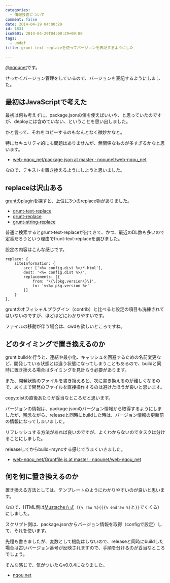 ```yaml
---
categories:
  - 情報技術について
comment: false
date: 2014-04-29 04:00:29
id: 1831
iso8601: 2014-04-29T04:00:29+09:00
tags:
  - undef
title: grunt-text-replaceを使ってバージョンを表記するようにした

---
```


<p><a href="https://twitter.com/nqounet">@nqounet</a>です。</p>

<p>せっかくバージョン管理をしているので、バージョンを表記するようにしました。</p>



<h2>最初はJavaScriptで考えた</h2>

<p>最初は何も考えずに、package.jsonの値を使えばいいや、と思っていたのですが、deployには含めていない、ということを思い出しました。</p>

<p>かと言って、それをコピーするのもなんとなく微妙かなと。</p>

<p>特にセキュリティ的にも問題はありませんが、無関係なものが多すぎるかなと思います。</p>

<ul>
<li><a href="https://github.com/nqounet/web-nqou_net/blob/master/package.json">web-nqou_net/package.json at master · nqounet/web-nqou_net</a></li>
</ul>

<p>なので、テキストを置き換えるようにしようと思いました。</p>

<h2>replaceは沢山ある</h2>

<p><a href="http://gruntjs.com/plugins">gruntのplugin</a>を探すと、上位に3つのreplace物がありました。</p>

<ul>
<li><a href="https://www.npmjs.org/package/grunt-text-replace">grunt-text-replace</a></li>
<li><a href="https://www.npmjs.org/package/grunt-replace">grunt-replace</a></li>
<li><a href="https://www.npmjs.org/package/grunt-string-replace">grunt-string-replace</a></li>
</ul>

<p>普通に検索するとgrunt-text-replaceが出てきて、かつ、最近のDL数も多いので定番だろうという理由でfrunt-text-replaceを選びました。</p>

<p>設定の内容はこんな感じです。</p>

```
replace: {
    siteInformation: {
        src: ['<%= config.dist %>/*.html'],
        dest: '<%= config.dist %>/',
        replacements: [{
            from: '\{\{pkg.version\}\}',
            to: 'v<%= pkg.version %>'
        }]
    }
},
```

<p>gruntのオフィシャルプラグイン（contrib）と比べると設定の項目も洗練されてはいないのですが、ほどほどにわかりやすいです。</p>

<p>ファイルの移動が伴う場合は、cwdも欲しいところですね。</p>

<h2>どのタイミングで置き換えるのか</h2>

<p>grunt buildを行うと、連結や最小化、キャッシュを回避するための名前変更など、開発している状態とは違う状態になってしまうこともあるので、buildと同時に置き換える場合はタイミングを見計らう必要があります。</p>

<p>また、開発状態のファイルを書き換えると、次に書き換えるのが難しくなるので、あくまで開発のファイルを直接操作するのは避けたほうが良いと思います。</p>

<p>copy:distの直後あたりが妥当なところだと思います。</p>

<p>バージョンの情報は、package.jsonのバージョン情報から取得するようにしましたが、残念ながら、releaseと同時にbuildした時は、バージョン情報の更新前の情報になってしまいました。</p>

<p>リフレッシュする方法があれば良いのですが、よくわからないのでタスクは分けることにしました。</p>

<p>releaseしてからbuild+rsyncする感じでうまくいきました。</p>

<ul>
<li><a href="https://github.com/nqounet/web-nqou_net/blob/master/Gruntfile.js#L469">web-nqou_net/Gruntfile.js at master · nqounet/web-nqou_net</a></li>
</ul>

<h2>何を何に置き換えるのか</h2>

<p>置き換える方法としては、テンプレートのようにわかりやすいのが良いと思います。</p>

<p>なので、HTML側は<a href="http://mustache.github.io/">Mustache方式</a>（<code>{% raw %}{{{% endraw %}</code>と<code>}}</code>でくくる）にしました。</p>

<p>スクリプト側は、package.jsonからバージョン情報を取得（configで設定）して、それを使います。</p>

<p>先程も書きましたが、変数として機能はしないので、releaseと同時にbuildした場合は古いバージョン番号が反映されますので、手順を分けるのが妥当なところでしょう。</p>

<p>そんな感じで、気がついたらv0.0.4になりました。</p>

<ul>
<li><a href="https://www.nqou.net/">nqou.net</a></li>
</ul>
    	